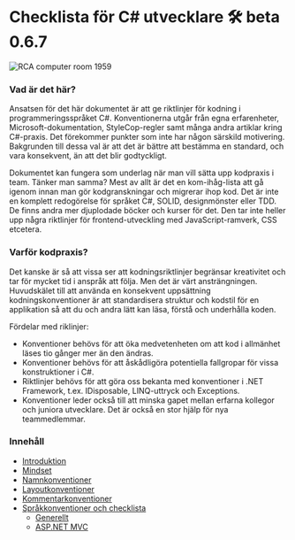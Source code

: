 # Checklista för C# utvecklare  🛠  beta 0.6.7
![RCA computer room 1959](https://github.com/crippe/kodigt/blob/master/wiki/images/RCA-computer-room-1959.jpg)
### Vad är det här?
Ansatsen för det här dokumentet är att ge riktlinjer för kodning i programmeringsspråket C#. Konventionerna utgår från egna erfarenheter, Microsoft-dokumentation, StyleCop-regler samt många andra artiklar kring C#-praxis. Det förekommer punkter som inte har någon särskild motivering. Bakgrunden till dessa val är att det är bättre att bestämma en standard, och vara konsekvent, än att det blir godtyckligt.

Dokumentet kan fungera som underlag när man vill sätta upp kodpraxis i team. Tänker man samma? Mest av allt är det en kom-ihåg-lista att gå igenom innan man gör kodgranskningar och migrerar ihop kod. Det är inte en komplett redogörelse för språket C#, SOLID, designmönster eller TDD. De finns andra mer djuplodade böcker och kurser för det. Den tar inte heller upp några riktlinjer för frontend-utveckling med JavaScript-ramverk, CSS etcetera.

### Varför kodpraxis?
Det kanske är så att vissa ser att kodningsriktlinjer begränsar kreativitet och tar för mycket tid i anspråk att följa. Men det är värt ansträngningen. Huvudskälet till att använda en konsekvent uppsättning kodningskonventioner är att standardisera struktur och kodstil för en applikation så att du och andra lätt kan läsa, förstå och underhålla koden.

Fördelar med riklinjer:
* Konventioner behövs för att öka medvetenheten om att kod i allmänhet läses tio gånger mer än den ändras.
* Konventioner behövs för att åskådligöra potentiella fallgropar för vissa konstruktioner i C#.
* Riktlinjer behövs för att göra oss bekanta med konventioner i .NET Framework, t.ex. IDisposable, LINQ-uttryck och Exceptions.
* Konventioner leder också till att minska gapet mellan erfarna kollegor och juniora utvecklare. Det är också en stor hjälp för nya teammedlemmar.

### Innehåll
* [Introduktion](Konventioner\01-Introduktion.md)
* [Mindset](Konventioner\02-Mindset.md)
* [Namnkonventioner](Konventioner\03-Namnkonventioner.md)
* [Layoutkonventioner](Konventioner\04-Layoutkonventioner.md)
* [Kommentarkonventioner](Konventioner\05-Kommentarkonventioner.md)
* [Språkkonventioner och checklista](Konventioner\06-Sprakkonventioner_och_checklista.md)  
    * [Generellt](Konventioner\06-Sprakkonventioner_och_checklista.md#generellt)  
    * [ASP.NET MVC](Konventioner\06-Sprakkonventioner_och_checklista.md#aspnet-mvc)

